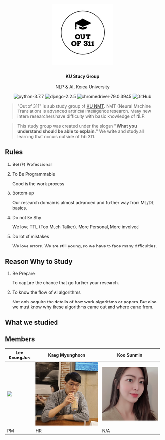 <h1 align="center">
  <br>
  <a><img src="assets/out of 311-logos.png" alt="logo" width=200px></a>
</h1>

<h4 align="center">KU Study Group</h4>
<p align="center">NLP & AI, Korea University</p>

<p align="center">
    <img alt="python-3.7.7" src="https://img.shields.io/badge/NLP--blue"/>
    <img alt="django-2.2.5" src="https://img.shields.io/badge/Machine Learning--yellow"/>
    <img alt="chromedriver-79.0.3945" src="https://img.shields.io/badge/Math in AI--blueviolet"/>
    <img alt="GitHub" src="https://img.shields.io/github/license/metterian/redbttn-seoul-studio"/>
</p>


> "Out of 311" is sub study group of [KU NMT](https://kunmt.org). NMT (Neural Machine Translation) is advanced artificial intelligence research. Many new intern researchers have difficulty with basic knowledge of NLP.

> This study group was created under the slogan **"What you understand should be able to explain."** We write and study all learning that occurs outside of lab 311.



## Rules

1. Be(非) Professional

2. To Be Programmable

   Good is the work process

3. Bottom-up

   Our research domain is almost advanced and further way from ML/DL basics.

4. Do not Be Shy

   We love TTL (Too Much Talker). More Personal, More involved

5. Do lot of mistakes

   We love errors. We are still young, so we have to face many difficulties.



## Reason Why to Study

1. Be Prepare

   To capture the chance that go further your research.

2. To know the flow of AI algorithms

   Not only acquire the details of  how work algorithms or papers, But also we must know why these algorithms came out and where came from.


## What we studied



## Members

Lee SeungJun | Kang Myunghoon | Koo Sunmin
---------|----------|---------
 ![](https://avatars.githubusercontent.com/u/15345023?v=4) | ![](assets/avatar2.png) | ![](assets/avatar3.jpeg)
 PM | HR | N/A


